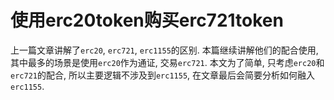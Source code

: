 # 使用erc20token购买erc721token

上一篇文章讲解了`erc20`, `erc721`, `erc1155`的区别. 本篇继续讲解他们的配合使用, 其中最多的场景是使用`erc20`作为通证, 交易`erc721`. 本文为了简单, 只考虑`erc20`和`erc721`的配合, 所以主要逻辑不涉及到`erc1155`, 在文章最后会简要分析如何融入`erc1155`.



